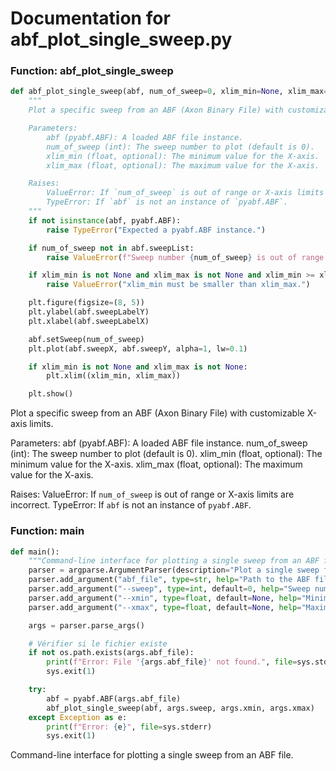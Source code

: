 # Documentation for abf_plot_single_sweep.py

### Function: abf_plot_single_sweep

```python
def abf_plot_single_sweep(abf, num_of_sweep=0, xlim_min=None, xlim_max=None):
    """
    Plot a specific sweep from an ABF (Axon Binary File) with customizable X-axis limits.

    Parameters:
        abf (pyabf.ABF): A loaded ABF file instance.
        num_of_sweep (int): The sweep number to plot (default is 0).
        xlim_min (float, optional): The minimum value for the X-axis.
        xlim_max (float, optional): The maximum value for the X-axis.

    Raises:
        ValueError: If `num_of_sweep` is out of range or X-axis limits are incorrect.
        TypeError: If `abf` is not an instance of `pyabf.ABF`.
    """
    if not isinstance(abf, pyabf.ABF):
        raise TypeError("Expected a pyabf.ABF instance.")

    if num_of_sweep not in abf.sweepList:
        raise ValueError(f"Sweep number {num_of_sweep} is out of range (0-{len(abf.sweepList)-1}).")

    if xlim_min is not None and xlim_max is not None and xlim_min >= xlim_max:
        raise ValueError("xlim_min must be smaller than xlim_max.")

    plt.figure(figsize=(8, 5))
    plt.ylabel(abf.sweepLabelY)
    plt.xlabel(abf.sweepLabelX)

    abf.setSweep(num_of_sweep)
    plt.plot(abf.sweepX, abf.sweepY, alpha=1, lw=0.1)

    if xlim_min is not None and xlim_max is not None:
        plt.xlim((xlim_min, xlim_max))

    plt.show()
```

Plot a specific sweep from an ABF (Axon Binary File) with customizable X-axis limits.

Parameters:
    abf (pyabf.ABF): A loaded ABF file instance.
    num_of_sweep (int): The sweep number to plot (default is 0).
    xlim_min (float, optional): The minimum value for the X-axis.
    xlim_max (float, optional): The maximum value for the X-axis.

Raises:
    ValueError: If `num_of_sweep` is out of range or X-axis limits are incorrect.
    TypeError: If `abf` is not an instance of `pyabf.ABF`.

### Function: main

```python
def main():
    """Command-line interface for plotting a single sweep from an ABF file."""
    parser = argparse.ArgumentParser(description="Plot a single sweep from an ABF file.")
    parser.add_argument("abf_file", type=str, help="Path to the ABF file.")
    parser.add_argument("--sweep", type=int, default=0, help="Sweep number to plot (default: 0).")
    parser.add_argument("--xmin", type=float, default=None, help="Minimum X-axis limit.")
    parser.add_argument("--xmax", type=float, default=None, help="Maximum X-axis limit.")

    args = parser.parse_args()

    # Vérifier si le fichier existe
    if not os.path.exists(args.abf_file):
        print(f"Error: File '{args.abf_file}' not found.", file=sys.stderr)
        sys.exit(1)

    try:
        abf = pyabf.ABF(args.abf_file)
        abf_plot_single_sweep(abf, args.sweep, args.xmin, args.xmax)
    except Exception as e:
        print(f"Error: {e}", file=sys.stderr)
        sys.exit(1)
```

Command-line interface for plotting a single sweep from an ABF file.
